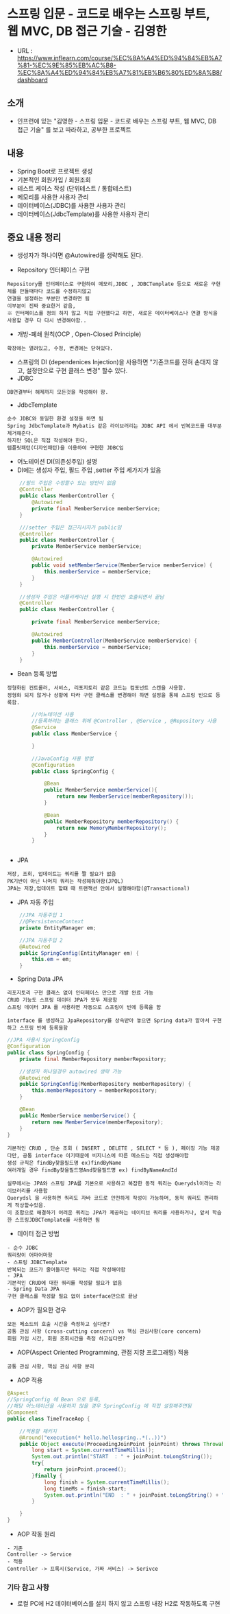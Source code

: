 # 스프링 입문 - 코드로 배우는 스프링 부트, 웹 MVC, DB 접근 기술 - 김영한
- URL : https://www.inflearn.com/course/%EC%8A%A4%ED%94%84%EB%A7%81-%EC%9E%85%EB%AC%B8-%EC%8A%A4%ED%94%84%EB%A7%81%EB%B6%80%ED%8A%B8/dashboard

## 소개
- 인프런에 있는 "김영한 - 스프링 입문 - 코드로 배우는 스프링 부트, 웹 MVC, DB 접근 기술" 를 보고 따라하고, 공부한 프로젝트

## 내용
- Spring Boot로 프로젝트 생성
- 기본적인 회원가입 / 회원조회
- 테스트 케이스 작성 (단위테스트 / 통합테스트)
- 메모리를 사용한 사용자 관리
- 데이터베이스(JDBC)를 사용한 사용자 관리
- 데이터베이스(JdbcTemplate)를 사용한 사용자 관리

## 중요 내용 정리

- 생성자가 하나이면 @Autowired를 생략해도 된다.

- Repository 인터페이스 구현
```text
Repository를 인터페이스로 구현하여 메모리,JDBC , JDBCTemplate 등으로 새로운 구현체를 만들때마다 코드를 수정하지않고
연결을 설정하는 부분만 변경하면 됨
이부분이 진짜 중요한거 같음,
※ 인터페이스를 정의 하지 않고 직접 구현했다고 하면, 새로운 데이터베이스나 연결 방식을 사용할 경우 다 다시 변경해야함..
```

- 개방-폐쇄 원칙(OCP , Open-Closed Principle) 
```text
확장에는 열려있고, 수정, 변경에는 닫혀있다.
```
- 스프링의 DI (dependenices Injection)을 사용하면 "기존코드를 전혀 손대지 않고, 설정만으로 구현 클래스 변경" 할수 있다.
- JDBC
```text
DB연결부터 해제까지 모든것을 작성해야 함.
```
- JdbcTemplate
```text
순수 JDBC와 동일한 환경 설정을 하면 됨
Spring JdbcTemplate과 Mybatis 같은 라이브러리는 JDBC API 에서 반복코드를 대부분 제거해준다.
하지만 SQL은 직접 작성해야 한다.
템플릿패턴(디자인패턴)을 이용하여 구현한 JDBC임
```




- 어노테이션 DI(의존성주입) 설명
- DI에는 생성자 주입, 필드 주입 ,setter 주입 세가지가 있음
```java
	//필드 주입은 수정할수 있는 방안이 없음
	@Controller
	public class MemberController {
		@Autowired
		private final MemberService memberService;
	}
```

```java
	///setter 주입은 접근지시자가 public임
	@Controller
	public class MemberController {    
		private MemberService memberService;

		@Autowired
		public void setMemberService(MemberService memberService) {
			this.memberService = memberService;
		}
	}
```

```java
	//생성자 주입은 어플리케이션 실행 시 한번만 호출되면서 끝남
	@Controller
	public class MemberController {

		private final MemberService memberService;

		@Autowired
		public MemberController(MemberService memberService) {
			this.memberService = memberService;
		}
	}
```

- Bean 등록 방법
```text
정형화된 컨트롤러, 서비스, 리포지토리 같은 코드는 컴포넌트 스캔을 사용함.
정형화 되지 않거나 상황에 따라 구현 클래스를 변경해야 하면 설정을 통해 스프링 빈으로 등록함.
```

```java
        //어노테이션 사용
		//등록하려는 클래스 위에 @Controller , @Service , @Repository 사용
		@Service
		public class MemberService {

		}
```
```java
	    //JavaConfig 사용 방법
		@Configuration
		public class SpringConfig {

			@Bean
			public MemberService memberService(){
				return new MemberService(memberRepository());
			}

			@Bean
			public MemberRepository memberRepository() {
				return new MemoryMemberRepository();
			}
		}
		
```
- JPA
```text
저장, 조회, 업데이트는 쿼리를 짤 필요가 없음
PK기반이 아닌 나머지 쿼리는 작성해줘야함(JPQL)
JPA는 저장,업데이트 할떄 때 트랜잭션 안에서 실행해야함(@Transactional)
```
- JPA 자동 주입
```java
    //JPA 자동주입 1
    //@PersistenceContext
    private EntityManager em;

    //JPA 자동주입 2
    @Autowired
    public SpringConfig(EntityManager em) {
        this.em = em;
    }
```

- Spring Data JPA
```text
리포지토리 구현 클래스 없이 인터페이스 만으로 개발 완료 가능
CRUD 기능도 스프링 데이터 JPA가 모두 제공함
스프링 데이터 JPA 를 사용하면 자동으로 스프링이 빈에 등록을 함
```
```text
interface 를 생성하고 JpaRepository를 상속받아 놓으면 Spring data가 알아서 구현하고 스프링 빈에 등록을함
```
```java
//JPA 사용시 SpringConfig
@Configuration
public class SpringConfig {
    private final MemberRepository memberRepository;

    //생성자 하나일경우 autowired 생략 가능
    @Autowired
    public SpringConfig(MemberRepository memberRepository) {
        this.memberRepository = memberRepository;
    }

    @Bean
    public MemberService memberService() {
        return new MemberService(memberRepository);
    }
}
```
```text
기본적인 CRUD , 단순 조회 ( INSERT , DELETE , SELECT * 등 ), 페이징 기능 제공
다만, 공통 interface 이기때문에 비지니스에 따른 메소드는 직접 생성해야함
생성 규칙은 findBy찾을필드명 ex)findByName
여러개일 경우 findBy찾을필드명And찾을필드명 ex) findByNameAndId
```
```text
실무에서는 JPA와 스프링 JPA를 기본으로 사용하고 복잡한 동적 쿼리는 Querydsl이라는 라이브러리를 사용함
Querydsl 을 사용하면 쿼리도 자바 코드로 안전하게 작성이 가능하며, 동적 쿼리도 편리하게 적상할수있음.
이 조합으로 해결하기 어려운 쿼리는 JPA가 제공하는 네이티브 쿼리를 사용하거나, 앞서 학습한 스프링JDBCTemplate를 사용하면 됨
```

- 데이터 접근 방법
```text
- 순수 JDBC
쿼리량이 어마어마함
- 스프링 JDBCTemplate
반복되는 코드가 줄어들지만 쿼리는 직접 작성해야함
- JPA
기본적인 CRUD에 대한 쿼리를 작성할 필요가 없음
- Spring Data JPA
구현 클래스를 작성할 필요 없이 interface만으로 끝남
```

- AOP가 필요한 경우
```text
모든 메소드의 호출 시간을 측정하고 싶다면?
공통 관심 사항 (cross-cutting concern) vs 핵심 관심사항(core concern)
회원 가입 시간, 회원 조회시간을 측정 하고싶다면?
```
- AOP(Aspect Oriented Programming, 관점 지향 프로그래밍) 적용
```text
공통 관심 사항, 핵심 관심 사항 분리
```
- AOP 적용
```java
@Aspect
//SpringConfig 에 Bean 으로 등록, 
//해당 어노테이션을 사용하지 않을 경우 SpringConfig 에 직접 설정해주면됨
@Component
public class TimeTraceAop {

    //적용할 패키지
    @Around("execution(* hello.hellospring..*(..))")
    public Object execute(ProceedingJoinPoint joinPoint) throws Throwable{
        long start = System.currentTimeMillis();
        System.out.println("START  : " + joinPoint.toLongString());
        try{
            return joinPoint.proceed();
        }finally {
            long finish = System.currentTimeMillis();
            long timeMs = finish-start;
            System.out.println("END  : " + joinPoint.toLongString() + " " + timeMs + "ms");
        }

    }
}
```
- AOP 작동 원리
```text
- 기존
Controller -> Service
- 적용
Controller -> 프록시(Service, 가짜 서비스) -> Serivce

```

### 기타 참고 사항
- 로컬 PC에 H2 데이터베이스를 설치 하지 않고 스프링 내장 H2로 작동하도록 구현
